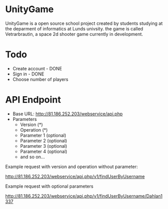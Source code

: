 # UnityGame

UnityGame is a open source school project created by students studying at the deparment of informatics at Lunds univsity. the game is called Vetrarbrautin, a space 2d shooter game currently in development.


# Todo
* Create account - DONE
* Sign in - DONE
* Choose number of players

# API Endpoint
 - Base URL: http://81.186.252.203/webservice/api.php
 - Parameters
    - Version (*)
    - Operation (*)
    - Parameter 1 (optional)
    - Parameter 2 (optional)
    - Parameter 3 (optional)
    - Parameter 4 (optional)
    - and so on...
    
Example request with version and operation without parameter: 

http://81.186.252.203/webservice/api.php/v1/findUserByUsername

Example request with optional parameters

http://81.186.252.203/webservice/api.php/v1/findUserByUsername/Dahlan1337
